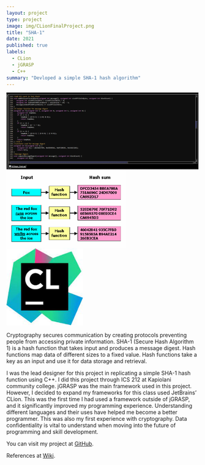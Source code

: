 ```yaml
---
layout: project
type: project
image: img/CLionFinalProject.png
title: "SHA-1"
date: 2021
published: true
labels:
  - CLion
  - jGRASP
  - C++
summary: "Devloped a simple SHA-1 hash algorithm"
---
```


<div class="text-center p-4">
  <img height="200px" src="../img/CLionFinalProject.png" class="img-thumbnail" >
  <img height="200px" src="../img/Hash_function_long.png" class="img-thumbnail" >
  <img height="200px" src="../img/cLionimg.jpg" class="img-thumbnail" >
</div>

Cryptography secures communication by creating protocols preventing people from accessing private information. SHA-1 (Secure Hash Algorithm 1) is a hash function that takes input and produces a message digest. Hash functions map data of different sizes to a fixed value. Hash functions take a key as an input and use it for data storage and retrieval.  

I was the lead designer for this project in replicating a simple SHA-1 hash function using C++. I did this project through ICS 212 at Kapiolani community college. jGRASP was the main framework used in this project. However, I decided to expand my frameworks for this class used JetBrains’ CLion. This was the first time I had used a framework outside of jGRASP, and it significantly improved my programming experience. Understanding different languages and their uses have helped me become a better programmer. This was also my first experience with cryptography. Data confidentiality is vital to understand when moving into the future of programming and skill development.   

You can visit my project at [GitHub](https://github.com/Nicsteg/SHA-1-project).

References at [Wiki](https://en.wikipedia.org/wiki/SHA-1).
